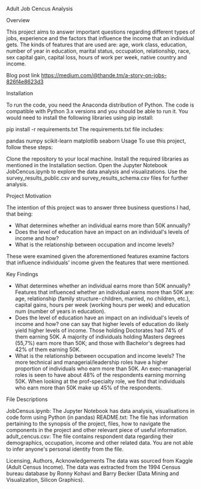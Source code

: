 Adult Job Cencus Analysis

Overview

This project aims to answer important questions regarding different types of jobs, experience and the factors that influence the income that an individual gets. The kinds of features that are used are: age, work class, education, number of year in education, marital status, occupation, relationship, race, sex capital gain, capital loss, hours of work per week, native country and income.

Blog post link
https://medium.com/@thande.tm/a-story-on-jobs-826f4e8623d3

Installation

To run the code, you need the Anaconda distribution of Python. The code is compatible with Python 3.x versions and you should be able to run it. You would need to install the following libraries using pip install:

pip install -r requirements.txt
The requirements.txt file includes:

pandas
numpy
scikit-learn
matplotlib
seaborn
Usage
To use this project, follow these steps:

Clone the repository to your local machine.
Install the required libraries as mentioned in the Installation section.
Open the Jupyter Notebook JobCencus.ipynb to explore the data analysis and visualizations.
Use the survey_results_public.csv and survey_results_schema.csv files for further analysis.

Project Motivation

The intention of this project was to answer three business questions I had, that being:
- What determines whether an individual earns more than 50K annually?
- Does the level of education have an impact on an individual's levels of income and how?
- What is the relationship between occupation and income levels?

These were examined given the aforementioned features
examine factors that influence individuals' income given the features that were mentioned. 


Key Findings
- What determines whether an individual earns more than 50K annually?
Features that influenced whether an individual earns more than 50K are: age, relationship (family structure - children, married, no children, etc.), capital gains, hours per week (working hours per week) and education num (number of years in education).
- Does the level of education have an impact on an individual's levels of income and how?
one can say that higher levels of education do likely yield higher levels of income. Those holding Doctorates had 74% of them earning 50K. A majority of individuals holding Masters degrees (55,7%) earn more than 50K; and those with Bachelor's degrees had 42% of them earning 50K.
- What is the relationship between occupation and income levels?
The more technical and managerial/leadership roles have a higher proportion of individuals who earn more than 50K. An exec-managerial roles is seen to have about 48% of the respondents earning morning 50K. When looking at the prof-specialty role, we find that individuals who earn more than 50K make up 45% of the respondents.


File Descriptions

JobCensus.ipynb: The Jupyter Notebook has data analysis, visualisations in code form using Python (in pandas)
README.txt: The file has information pertaining to the synopsis of the project, files, how to navigate the components in the project and other relevant piece of useful information.
adult_cencus.csv: The file contains respondent data regarding their demographics, occupation, income and other related data. You are not able to infer anyone's personal identity from the file.

Licensing, Authors, Acknowledgements
The data was sourced from Kaggle (Adult Census Income). The data was extracted from the 1994 Census bureau database by Ronny Kohavi and Barry Becker (Data Mining and Visualization, Silicon Graphics).
